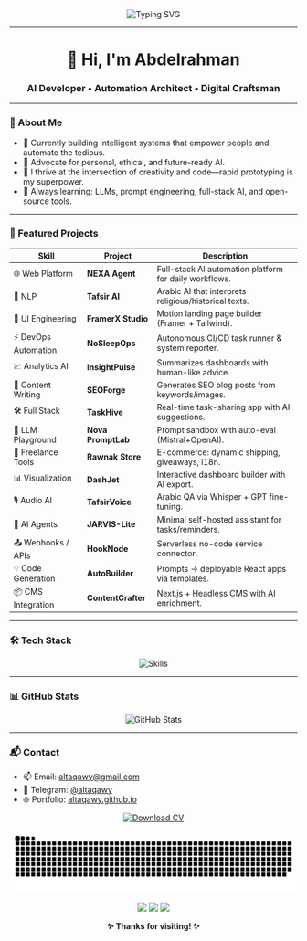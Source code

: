 <!-- GitHub Profile README -->

<div align="center">
  <img src="https://readme-typing-svg.demolab.com?font=Fira+Code&duration=3000&pause=1000&color=36BCF7&center=true&vCenter=true&width=435&lines=Welcome+to+Abdelrahman's+AI+Lab+%F0%9F%A7%A0;Crafting+code+with+vision+%F0%9F%94%A5;Merging+Humanity+%2B+AI+%F0%9F%92%BB;Let%27s+build+the+future+together+%F0%9F%9A%80" alt="Typing SVG" />
</div>

---

<h1 align="center">👋 Hi, I'm Abdelrahman</h1>
<h3 align="center"><strong>AI Developer • Automation Architect • Digital Craftsman</strong></h3>

---

### 🧠 About Me

- 🔭 Currently building intelligent systems that empower people and automate the tedious.
- 🤖 Advocate for personal, ethical, and future-ready AI.
- 🎨 I thrive at the intersection of creativity and code—rapid prototyping is my superpower.
- 🌱 Always learning: LLMs, prompt engineering, full-stack AI, and open-source tools.

---

### 🚀 Featured Projects

| Skill                | Project               | Description |
|----------------------|----------------------|-------------|
| 🌐 Web Platform      | **NEXA Agent**       | Full-stack AI automation platform for daily workflows. |
| 🧠 NLP               | **Tafsir AI**        | Arabic AI that interprets religious/historical texts. |
| 🎨 UI Engineering    | **FramerX Studio**   | Motion landing page builder (Framer + Tailwind). |
| ⚡ DevOps Automation | **NoSleepOps**       | Autonomous CI/CD task runner & system reporter. |
| 📈 Analytics AI      | **InsightPulse**     | Summarizes dashboards with human-like advice. |
| 🧾 Content Writing   | **SEOForge**         | Generates SEO blog posts from keywords/images. |
| 🛠️ Full Stack       | **TaskHive**         | Real-time task-sharing app with AI suggestions. |
| 🧠 LLM Playground    | **Nova PromptLab**   | Prompt sandbox with auto-eval (Mistral+OpenAI). |
| 💼 Freelance Tools   | **Rawnak Store**     | E-commerce: dynamic shipping, giveaways, i18n. |
| 📊 Visualization     | **DashJet**          | Interactive dashboard builder with AI export. |
| 🎙️ Audio AI         | **TafsirVoice**      | Arabic QA via Whisper + GPT fine-tuning. |
| 🧠 AI Agents         | **JARVIS-Lite**      | Minimal self-hosted assistant for tasks/reminders. |
| 📤 Webhooks / APIs   | **HookNode**         | Serverless no-code service connector. |
| 💡 Code Generation  | **AutoBuilder**      | Prompts → deployable React apps via templates. |
| 📦 CMS Integration  | **ContentCrafter**   | Next.js + Headless CMS with AI enrichment. |

---

### 🛠️ Tech Stack

<p align="center">
  <img src="https://skillicons.dev/icons?i=nextjs,ts,tailwind,firebase,openai,vscode,vercel,git,figma,linux,react,python,nodejs,docker" alt="Skills" />
</p>

---

### 📊 GitHub Stats

<p align="center">
  <img src="https://github-readme-stats.vercel.app/api?username=altaqawy&theme=dark&show_icons=true&hide_border=true&count_private=true" alt="GitHub Stats"/>
</p>

---

### 📬 Contact

- 📫 Email: [altaqawy@gmail.com](mailto:altaqawy@gmail.com)
- 💬 Telegram: [@altaqawy](https://t.me/altaqawy)
- 🌐 Portfolio: [altaqawy.github.io](https://altaqawy.github.io)

<p align="center">
  <a href="https://altaqawy.github.io/assets/Abdelrahman-CV.pdf" download>
    <img src="https://img.shields.io/badge/Download_CV-blue?style=for-the-badge&logo=adobeacrobatreader" alt="Download CV" />
  </a>
</p>



<p align="center">
  <img src="https://github.com/Platane/snk/raw/output/github-contribution-grid-snake.svg" alt="Snake animation" />
</p>

<p align="center">
  <img src="https://media.giphy.com/media/QHE5gWI0QjqF2/giphy.gif" width="100" />
  <img src="https://media.giphy.com/media/LmNwrBhejkK9EFP504/giphy.gif" width="100" />
  <img src="https://media.giphy.com/media/kH1DBkPNyZPOk0BxrM/giphy.gif" width="100" />
</p>

<p align="center"><b>✨ Thanks for visiting! ✨</b></p>
